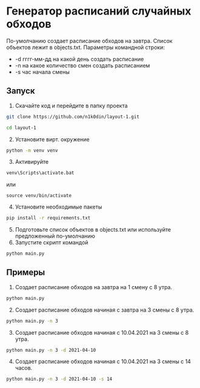 # Генератор расписаний случайных обходов
По-умолчанию создает расписание обходов на завтра.
Список объектов лежит в objects.txt.
Параметры командной строки:
- -d гггг-мм-дд на какой день создать расписание
- -n на какое количество смен создать расписанием
- -s час начала смены


## Запуск

1. Скачайте код и перейдите в папку проекта
  ```bash
  git clone https://github.com/n1k0din/layout-1.git
  ```  
  ```bash
  cd layout-1
  ```
2. Установите вирт. окружение
```bash
python -m venv venv
```
3. Активируйте
```bash
venv\Scripts\activate.bat
```
 или
 ```
 source venv/bin/activate
 ```
4. Установите необходимые пакеты
```bash
pip install -r requirements.txt
```
5. Подготовьте список объектов в objects.txt или используйте предложенный по-умолчанию
6. Запустите скрипт командой
```bash
python main.py
```

## Примеры
1. Создает расписание обходов на завтра на 1 смену с 8 утра.
```bash
python main.py
```
2. Создает расписание обходов начиная с завтра на 3 смены с 8 утра.
```bash
python main.py -n 3
```
3. Создает расписание обходов начиная с 10.04.2021 на 3 смены с 8 утра.
```bash
python main.py -n 3 -d 2021-04-10
```
4. Создает расписание обходов начиная с 10.04.2021 на 3 смены с 14 часов.
```bash
python main.py -n 3 -d 2021-04-10 -s 14
```
